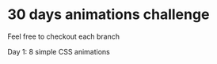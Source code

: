 
# 30 days animations challenge 
  
Feel free to checkout each branch

Day 1: 8 simple CSS animations
